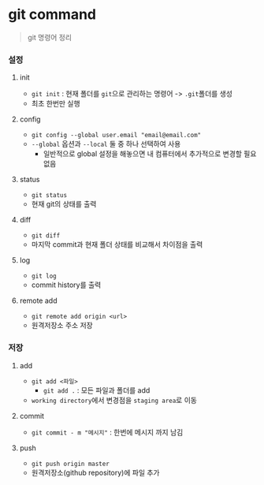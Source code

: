 # git command

> git 명령어 정리



### 설정

1. init
   - `git init` : 현재 폴더를 `git`으로 관리하는 명령어 -> `.git`폴더를 생성
   - 최초 한번만 실행

2. config
   - `git config --global user.email "email@email.com"`
   - `--global` 옵션과 `--local` 둘 중 하나 선택하여 사용
     - 일반적으로 global 설정을 해놓으면 내 컴퓨터에서 추가적으로 변경할 필요 없음

3. status
   - `git status`
   - 현재 git의 상태를 출력



4. diff
   - `git diff`
   - 마지막 commit과 현재 폴더 상태를 비교해서 차이점을 출력



5. log
   - `git log`
   - commit history를 출력



6. remote add
   - `git remote add origin <url>`
   - 원격저장소 주소 저장



### 저장

1. add
   - `git add <파일>`
     - `git add .` : 모든 파일과 폴더를 add
   - `working directory`에서 변경점을 `staging area`로 이동



2. commit
   - `git commit - m "메시지"` : 한번에 메시지 까지 남김



3. push
   - `git push origin master`
   - 원격저장소(github repository)에 파일 추가